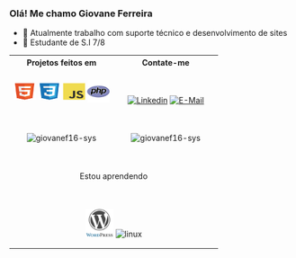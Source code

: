 ### Olá! Me chamo Giovane Ferreira
- 🔭 Atualmente trabalho com suporte técnico e desenvolvimento de sites
- 🎒 Estudante de S.I 7/8
<tr>
  <table width="100%">
  <tr>
  <th>Projetos feitos em</th>
  <th>Contate-me</th>
  </tr>
  <tr>
  <td width="50%">

 <p align = "center">
  <img align="center" alt="Gio-HTML" height="30" width="40" src="https://raw.githubusercontent.com/devicons/devicon/master/icons/html5/html5-original.svg">
  <img align="center" alt="Gio-CSS" height="30" width="40" src="https://raw.githubusercontent.com/devicons/devicon/master/icons/css3/css3-original.svg">
  <img align="center" alt="Gio-JS" height="30" width="40" src="https://raw.githubusercontent.com/devicons/devicon/master/icons/javascript/javascript-original.svg">
  <img align="center" alt="Gio-PHP" height="40" width="40"
       src="https://raw.githubusercontent.com/github/explore/ccc16358ac4530c6a69b1b80c7223cd2744dea83/topics/php/php.png">
 </p>

  </td>
  <td width="50%">

<br><p align="center">
[![Linkedin](https://img.shields.io/badge/-LinkedIn-%230077B5?style=for-the-badge&logo=linkedin&logoColor=white)](https://www.linkedin.com/in/giovanef16-sys/)
[![E-Mail](https://img.shields.io/badge/Microsoft_Outlook-0078D4?style=for-the-badge&logo=microsoft-outlook&logoColor=white)](mailto:giovane_16silva@hotmail.com)

</p>
  </td>
  <tr>
  <td width = "50%">
  <br>
  <p align = "center"><img src="https://github-readme-stats.vercel.app/api/top-langs/?username=giovanef16-sys&layout=compact&langs_count=7&theme=radical" alt="giovanef16-sys" /></p>
  </td>
  <td width = "50%">
  <br>
  <p align = "center"><img src="https://github-readme-stats.vercel.app/api?username=giovanef16-sys&show_icons=true&theme=radical&include_all_commits=true&count_private=true" alt="giovanef16-sys" /></p>
  </td>
  <tr>
  <td colspan = 2><br><p align = "center"> Estou aprendendo </p></td>
  <tr>
  <td colspan=2 width ="50%">
  <br>
  <p align="center">
  <img src="https://raw.githubusercontent.com/devicons/devicon/master/icons/wordpress/wordpress-original.svg" alt="wordpress" width="50" height="50"/>
  <img src="https://cdn-icons-png.flaticon.com/512/518/518713.png" alt="linux" width="50" height="50"/>
  </p>
  </table>

[//]: <> (The `&nbsp;` is to have Aphelion take up more space)

  
